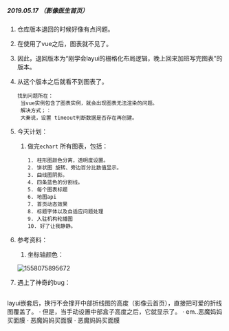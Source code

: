 ##### 2019.05.17 （影像医生首页）

1. 仓库版本退回的时候好像有点问题。

2. 在使用了vue之后，图表就不见了。

3. 因此，退回版本为“刚学会layui的栅格化布局逻辑，晚上回来加班写完图表”的版本。

4. 从这个版本之后就看不到图表了。

   ```
   找到问题所在：
   	当vue实例包含了图表实例，就会出现图表无法渲染的问题。
   	解决方式；：
   	大秦说，设置 timeout判断数据是否存在再创建。
   ```

5. 今天计划：

   1. 做完`echart` 所有图表，包括：

      ```
      1. 柱形图颜色分离，透明度设置。
      2. 饼状图 旋转、旁边百分比数值显示。
      3. 曲线图阴影。
      4. 四条蓝色的分割线。
      5. 每个图表标题
      6. 地图api
      7. 首页动态效果
      8. 标题字体以及自适应问题处理
      9. 入驻机构轮播图
      10. 好了让我静静。
      ```

      

6. 参考资料：

   1. 坐标轴颜色：

   ![1558075895672](C:\Users\mayn\AppData\Roaming\Typora\typora-user-images\1558075895672.png)

   

7. 遇上了神奇的bug：

   ```
layui嵌套后，换行不会撑开中部折线图的高度（影像云首页），直接把可爱的折线图覆盖了。
   · 但是，当手动设置中部盒子高度之后，它就显示了。
· em..恶魔妈妈买面膜
   · 恶魔妈妈买面膜
· 恶魔妈妈买面膜
   ```
   
   
   
   
   
   
   
   
   
   

